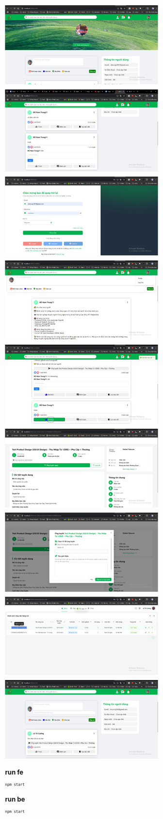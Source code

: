 ![img.png](readme/img.png)

![img_1.png](readme/img_1.png)

![img_2.png](readme/img_2.png)

![img_3.png](readme/img_3.png)

![img_4.png](readme/img_4.png)

![img_5.png](readme/img_5.png)

![img_6.png](readme/img_6.png)

![img_7.png](readme/img_7.png)

![img_8.png](readme/img_8.png)

## run fe

```npm start```

## run be

```npm start```